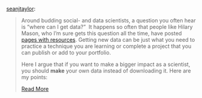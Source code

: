<!--
.. date: 2013-01-26 02:04:10
.. slug: real-scientists-make-their-own-data
.. title: Real scientists make their own data
.. description: if you want to make a bigger impact as a scientist, you should make your own data instead of downloading it.
-->


[seanjtaylor][]:

> 
>
> 
>
> Around budding social- and data scientists, a question you often hear
> is “where can I get data?”  It happens so often that people like
> Hilary Mason, who I’m sure gets this question all the time, have
> posted [pages with resources][]. Getting new data can be just what you
> need to practice a technique you are learning or complete a project
> that you can publish or add to your portfolio.
>
> 
>
> 
>
> Here I argue that if you want to make a bigger impact as a scientist,
> you should **make** your own data instead of downloading it. Here are
> my points:
>
> 
>
> 
> 
>
> [Read More][seanjtaylor]
>
> 
>
> 
> 

  [seanjtaylor]: http://seanjtaylor.com/post/41463778912/real-scientists-make-their-own-data
  [pages with resources]: http://www.hilarymason.com/projects/need-data-start-here/